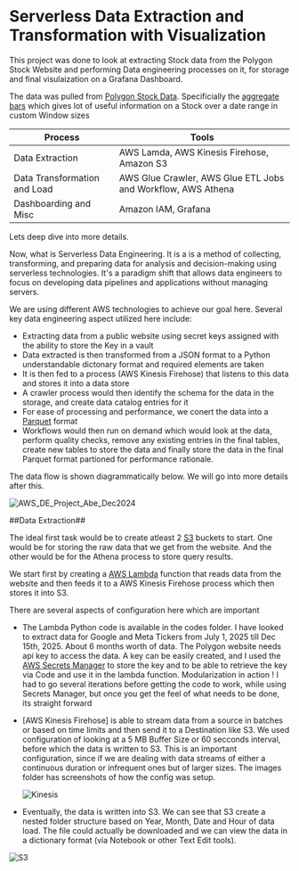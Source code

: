 # Serverless Data Extraction and Transformation with Visualization
This project was done to look at extracting Stock data from the Polygon Stock Website and performing Data engineering processes on it, for storage and final visulaization on a Grafana Dashboard.

The data was pulled from [Polygon Stock Data](https://polygon.io/). Specificially the [aggregate bars](https://polygon.io/docs/stocks/get_v2_aggs_ticker__stocksticker__range__multiplier___timespan___from___to) which gives lot of useful information on a Stock over a date range in custom Window sizes

| Process | Tools |
| ----------- | ----------- |
| Data Extraction | AWS Lamda, AWS Kinesis Firehose, Amazon S3 |
| Data Transformation and Load | AWS Glue Crawler, AWS Glue ETL Jobs and Workflow, AWS Athena |
| Dashboarding and Misc | Amazon IAM, Grafana |

Lets deep dive into more details.

Now, what is Serverless Data Engineering. It is a is a method of collecting, transforming, and preparing data for analysis and decision-making using serverless technologies. It's a paradigm shift that allows data engineers to focus on developing data pipelines and applications without managing servers.

We are using different AWS technologies to achieve our goal here. Several key data engineering aspect utilized here include:
- Extracting data from a public website using secret keys assigned with the ability to store the Key in a vault
- Data extracted is then transformed from a JSON format to a Python understandable dictonary format and required elements are taken
- It is then fed to a process (AWS Kinesis Firehose) that listens to this data and stores it into a data store
- A crawler process would then identify the schema for the data in the storage, and create data catalog entries for it
- For ease of processing and performance, we conert the data into a [Parquet](https://www.databricks.com/glossary/what-is-parquet#:~:text=Apache%20Parquet%20is%20an%20open,handle%20complex%20data%20in%20bulk.) format
- Workflows would then run on demand which would look at the data, perform quality checks, remove any existing entries in the final tables, create new tables to store the data and finally store the data in the final Parquet format partioned for performance rationale.

The data flow is shown diagrammatically below. We will go into more details after this.

![AWS_DE_Project_Abe_Dec2024](https://github.com/user-attachments/assets/b914dabb-2181-4322-b8c7-3f5f590981b9)


##Data Extraction##

The ideal first task would be to create atleast 2 [S3](https://aws.amazon.com/s3/) buckets to start. One would be for storing the raw data that we get from the website. And the other would be for the Athena process to store query results. 

We start first by creating a [AWS Lambda](https://aws.amazon.com/pm/lambda/?gclid=CjwKCAiAmrS7BhBJEiwAei59i5Q5rDOf1tv5NMyufZMunCcH-AqubZ2Nu-d-5eOEn1H8-tfsvh6zyRoCvYMQAvD_BwE&trk=73f686c8-9606-40ad-852f-7b2bcafa68fe&sc_channel=ps&ef_id=CjwKCAiAmrS7BhBJEiwAei59i5Q5rDOf1tv5NMyufZMunCcH-AqubZ2Nu-d-5eOEn1H8-tfsvh6zyRoCvYMQAvD_BwE:G:s&s_kwcid=AL!4422!3!651212652666!e!!g!!lambda!909122559!45462427876) function that reads data from the website and then feeds it to a AWS Kinesis Firehose process which then stores it into S3.

There are several aspects of configuration here which are important
- The Lambda Python code is available in the codes folder. I have looked to extract data for Google and Meta Tickers from July 1, 2025 till Dec 15th, 2025. About 6 months worth of data. The Polygon website needs api key to access the data. A key can be easily created, and I used the [AWS Secrets Manager](https://docs.aws.amazon.com/secretsmanager/latest/userguide/intro.html) to store the key and to be able to retrieve the key via Code and use it in the lambda function. Modularization in action ! I had to go several iterations before getting the code to work, while using Secrets Manager, but once you get the feel of what needs to be done, its straight forward
- [AWS Kinesis Firehose] is able to stream data from a source in batches or based on time limits and then send it to a Destination like S3. We used configuration of looking at a 5 MB Buffer Size or 60 secconds interval, before which the data is written to S3. This is an important configuration, since if we are dealing with data streams of either a continuous duration or infrequent ones but of larger sizes. The images folder has screenshots of how the config was setup.
  
  ![Kinesis](https://github.com/user-attachments/assets/ae61fbbe-60ff-4799-805d-ab0cf72b60ef)

- Eventually, the data is written into S3. We can see that S3 create a nested folder structure based on Year, Month, Date and Hour of data load. The file could actually be downloaded and we can view the data in a dictionary format (via Notebook or other Text Edit tools).
    
![S3](https://github.com/user-attachments/assets/0dc9b0c2-525c-47c8-a3c2-2438fdf44942)

    



